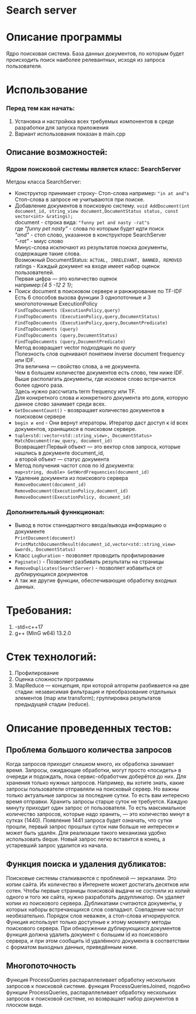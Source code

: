# Search server

# Описание программы
Ядро поисковая система. База данных документов, по которым будет происходить поиск наиболее релевантных, исходя из запроса пользователя.

# Использование      

### Перед тем как начать:
  1. Установка и настройкка всех требуемых компонентов в среде разработки для запуска приложения
  2. Вариант использования показан в main.cpp

## Описание возможностей:

### Ядром поисковой системы является класс:  SearchServer
 Метдоы класса SearchServer:
 
- Конструктор принимает строку- Стоп-слова например: `"in at and"s` <br>
  Стоп-слова в запросе не учитываются при поиске.
-  Добавление документов в поисковую систему.
  `void AddDocument(int document_id, string_view document,DocumentStatus status, const vector<int> &ratings);`  
  document - строка вида: `"funny pet and nasty -rat"s`<br>
  где *"funny pet nasty"* - слова по которым будет идти поиcк<br>
  *"and"* - стоп слово, указанное в конструкторе SearchServer<br>
  *"-rat"* - миус слово<br>
  Минус-слова исключают из результатов поиска документы, содержащие такие слова.<br>
  Возможный DocumentStatus: `ACTUAL, IRRELEVANT, BANNED, REMOVED` <br>
  ratings - Каждый документ на входе имеет набор оценок пользователей. <br>
  Первая цифра — это количество оценок<br>
  например:*{4 5 -12 2 1}*;<br>
- Поиск document в поисковом сервере и ранжирование по TF-IDF<br>
  Есть 6 способов вызова функции 3 однопоточные и 3 многопоточнные ExecutionPolicy  
  `FindTopDocuments (ExecutionPolicy,query)`  
  `FindTopDocuments (ExecutionPolicy,query,DocumentStatus)`  
  `FindTopDocuments (ExecutionPolicy,query,DocumentPredicate)`  
  `FindTopDocuments (query)`  
  `FindTopDocuments (query,DocumentStatus)`  
  `FindTopDocuments (query,DocumentPredicate)`<br>
  Метод возвращает vector<Document> подходящих по *query*<br>
  Полезность слов оценивают понятием inverse document frequency или IDF. <br>
  Эта величина — свойство слова, а не документа. <br>
  Чем в большем количестве документов есть слово, тем ниже IDF.<br>
  Выше располагать документы, где искомое слово встречается более одного раза. <br>
  Здесь нужно рассчитать term frequency или TF.<br>
  Для конкретного слова и конкретного документа это доля, которую данное слово занимает среди всех.<br>
 - `GetDocumentCount()` - возвращает количество документов в поисковом сервере<br>
 - `begin и end` - Они вернут итераторы. Итератор даст доступ к id всех документов, хранящихся в поисковом сервере.<br>
- `tuple<std::vector<std::string_view>, DocumentStatus> MatchDocument(raw_query, document_id)`<br>
  Возвращает:Первый объект — это вектор слов запроса, которые нашлись в документе document_id, <br>
  а второй объект — статус документа<br>
- Метод получения частот слов по id документа:<br>
 `map<string, double> GetWordFrequencies(document_id)`<br>
- Удаление документа из поискового сервера <br>
  `RemoveDocument(document_id)`  
  `RemoveDocument(ExecutionPolicy,document_id)`  
  `RemoveDocument(ExecutionPolicy, document_id)`
  
### Дополнительный фуннкционал:
- Вывод в поток станндартного ввода/вывода информацию о докукменте<br>
  `PrintDocument(document)`<br>
  `PrintMatchDocumentResult(document_id,vector<std::string_view> &words, DocumentStatus)`
- Класс `LogDuration` - позволяет проводить профилирование
- `Paginate()` - Позволяет разбивать результаты на страницы
- `RemoveDuplicates(SearchServer)` - позволяет избавиться от дублирующихся документов<br>
- А так же другие функции, обеспечивающие обработку входных данных.

# Требования:
1. -std=c++17
2. g++ (MinG w64) 13.2.0

# Стек технологий:
  1. Профилирование
  2. Оценка сложности программы
  3. MapReduce — концепция, при которой алгоритм разбивается на две стадии:
	независимая фильтрация и преобразование отдельных элементов (map или transform);
	группировка результатов предыдущей стадии (reduce).

# Описание проведенных тестов:
## Проблема большого количества запросов
Когда запросов приходит слишком много, их обработка занимает время. Запросы, ожидающие обработки, могут просто «‎посидеть»‎ в очереди и подождать, пока сервис-обработчик доберётся до них.
Для хранения только нужных запросов. Например, вы хотите знать, какие запросы пользователи отправляли на поисковый сервер. Но важны только актуальные запросы за последние сутки. То есть вам интересно время отправки. Хранить запросы старше суток не требуется.
Каждую минуту приходит один запрос от пользователя. То есть максимальное количество запросов, которые надо хранить, — это количество минут в сутках (1440). Появление 1441 запроса будет означать, что сутки прошли, первый запрос прошлых суток нам больше не интересен и может быть удалён. Для реализации такого механизма удобно использовать deque. Новый запрос легко вставится в конец, а устаревший запрос удалится из начала. 

## Функция поиска и удаления дубликатов: 
Поисковые системы сталкиваются с проблемой — зеркалами. Это копии сайта. Их количество в Интернете может достигать десятков или сотен. Чтобы первые страницы поисковой выдачи не состояли из копий одного и того же сайта, нужно разработать дедупликатор. Он удаляет копии из поискового сервера. Дубликатами считаются документы, у которых наборы встречающихся слов совпадают. Совпадение частот необязательно. Порядок слов неважен, а стоп-слова игнорируются. Функция использует только доступные к этому моменту методы поискового сервера.
При обнаружении дублирующихся документов функция должна удалить документ с большим id из поискового сервера, и при этом сообщить id удалённого документа в соответствии с форматом выходных данных, приведённым ниже.

## Многопоточность 
Функция ProcessQueries распараллеливает обработку нескольких запросов к поисковой системе.
функция ProcessQueriesJoined, подобно функции ProcessQueries, распараллеливает обработку нескольких запросов к поисковой системе, но возвращает набор документов в плоском виде.
